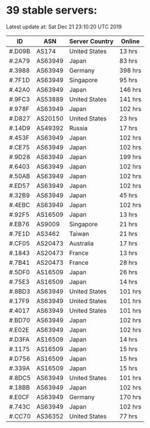 # 39 stable servers:

Latest update at: Sat Dec 21 23:10:20 UTC 2019

| ID | ASN | Server Country | Online |
| -- | --- | -------------- | ------ |
| #.D09B | AS174 | United States | 13 hrs |
| #.2A79 | AS63949 | Japan | 83 hrs |
| #.3988 | AS63949 | Germany | 398 hrs |
| #.7F1D | AS63949 | Singapore | 95 hrs |
| #.42A0 | AS63949 | Japan | 146 hrs |
| #.9FC3 | AS53889 | United States | 141 hrs |
| #.978F | AS63949 | Japan | 102 hrs |
| #.D827 | AS20150 | United States | 23 hrs |
| #.14D9 | AS49392 | Russia | 17 hrs |
| #.453F | AS63949 | Japan | 102 hrs |
| #.CE75 | AS63949 | Japan | 102 hrs |
| #.9D28 | AS63949 | Japan | 199 hrs |
| #.6403 | AS63949 | Japan | 102 hrs |
| #.50AB | AS63949 | Japan | 102 hrs |
| #.ED57 | AS63949 | Japan | 102 hrs |
| #.32B9 | AS63949 | Japan | 45 hrs |
| #.4EBC | AS63949 | Japan | 102 hrs |
| #.92F5 | AS16509 | Japan | 13 hrs |
| #.EB76 | AS9009 | Singapore | 21 hrs |
| #.7E1D | AS3462 | Taiwan | 21 hrs |
| #.CF05 | AS20473 | Australia | 17 hrs |
| #.1843 | AS20473 | France | 13 hrs |
| #.7B41 | AS20473 | France | 28 hrs |
| #.5DF0 | AS16509 | Japan | 26 hrs |
| #.75E3 | AS16509 | Japan | 14 hrs |
| #.8BD3 | AS63949 | United States | 101 hrs |
| #.17F9 | AS63949 | United States | 101 hrs |
| #.4017 | AS63949 | United States | 101 hrs |
| #.BD70 | AS63949 | Japan | 102 hrs |
| #.E02E | AS63949 | Japan | 102 hrs |
| #.D3FA | AS16509 | Japan | 14 hrs |
| #.1175 | AS16509 | Japan | 15 hrs |
| #.D756 | AS16509 | Japan | 15 hrs |
| #.339A | AS16509 | Japan | 15 hrs |
| #.8DC5 | AS63949 | United States | 101 hrs |
| #.18BB | AS63949 | Japan | 102 hrs |
| #.E0CF | AS63949 | Germany | 170 hrs |
| #.743C | AS63949 | Japan | 102 hrs |
| #.CC70 | AS36352 | United States | 77 hrs |

